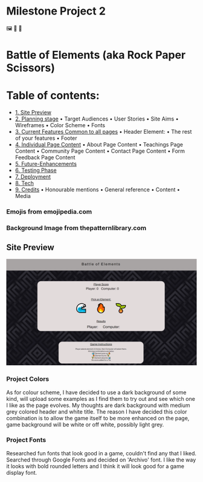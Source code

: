 # Milestone Project 2

🖼️ 🎤 🎯 

# Battle of Elements (aka Rock Paper Scissors)

# Table of contents:

* [1. Site Preview](#site-preview)
* [2. Planning stage](#planning-stage)
   • Target Audiences
   • User Stories
   • Site Aims
   • Wireframes
   • Color Scheme
   • Fonts
* [3. Current Features Common to all pages](#current-features)
   • Header Element:
   • The rest of your features
   • Footer
* [4. Individual Page Content](#page-content)
   • About Page Content
   • Teachings Page Content
   • Community Page Content
   • Contact Page Content
   • Form Feedback Page Content
* [5. Future-Enhancements](#future-enhancements)
* [6. Testing Phase](#future-enhancements)
* [7. Deployment](#future-enhancements)
* [8. Tech](#future-enhancements)
* [9. Credits](#future-enhancements)
   • Honourable mentions
   • General reference
   • Content
   • Media
### Emojis from emojipedia.com
### Background Image from thepatternlibrary.com

## Site Preview

![Website Preview](image/display.PNG)

### Project Colors
As for colour scheme, I have decided to use a dark background of some kind, will upload some examples as I find them to try out and see which one I like as the page evolves. My thoughts are dark background with medium grey colored header and white title. The reason I have decided this color combination is to allow the game itself to be more enhanced on the page, game background will be white or off white, possibly light grey. 

### Project Fonts
Researched fun fonts that look good in a game, couldn't find any that I liked. Searched through Google Fonts and decided on 'Archivo' font. I like the way it looks with bold rounded letters and I think it will look good for a game display font.
